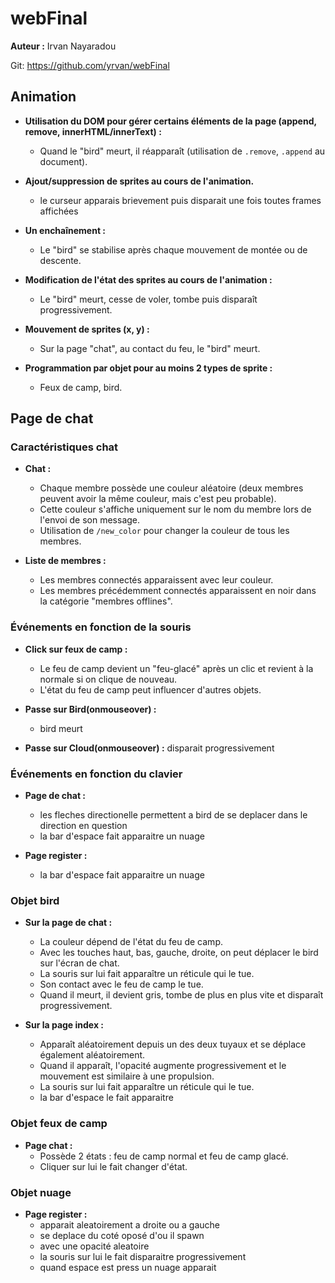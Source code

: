 # webFinal

**Auteur :** Irvan Nayaradou

Git: <https://github.com/yrvan/webFinal>

## Animation

- **Utilisation du DOM pour gérer certains éléments de la page (append, remove, innerHTML/innerText) :**
  - Quand le "bird" meurt, il réapparaît (utilisation de `.remove`, `.append` au document).

- **Ajout/suppression de sprites au cours de l'animation.**
  - le curseur apparais brievement puis disparait une fois toutes frames affichées

- **Un enchaînement :**
  - Le "bird" se stabilise après chaque mouvement de montée ou de descente.

- **Modification de l'état des sprites au cours de l'animation :**
  - Le "bird" meurt, cesse de voler, tombe puis disparaît progressivement.

- **Mouvement de sprites (x, y) :**
  - Sur la page "chat", au contact du feu, le "bird" meurt.

- **Programmation par objet pour au moins 2 types de sprite :**
  - Feux de camp, bird.

## Page de chat

### Caractéristiques chat

- **Chat :**
  - Chaque membre possède une couleur aléatoire (deux membres peuvent avoir la même couleur, mais c'est peu probable).
  - Cette couleur s'affiche uniquement sur le nom du membre lors de l'envoi de son message.
  - Utilisation de `/new_color` pour changer la couleur de tous les membres.

- **Liste de membres :**
  - Les membres connectés apparaissent avec leur couleur.
  - Les membres précédemment connectés apparaissent en noir dans la catégorie "membres offlines".

### Événements en fonction de la souris

- **Click sur feux de camp :**
  - Le feu de camp devient un "feu-glacé" après un clic et revient à la normale si on clique de nouveau.
  - L'état du feu de camp peut influencer d'autres objets.

- **Passe sur Bird(onmouseover) :**
  - bird meurt

- **Passe sur Cloud(onmouseover) :**
  disparait progressivement

### Événements en fonction du clavier

- **Page de chat :**
  - les fleches directionelle permettent a bird de se deplacer dans le direction en question
  - la bar d'espace fait apparaitre un nuage

- **Page register :**
  - la bar d'espace fait apparaitre un nuage

### Objet bird

- **Sur la page de chat :**
  - La couleur dépend de l'état du feu de camp.
  - Avec les touches haut, bas, gauche, droite, on peut déplacer le bird sur l'écran de chat.
  - La souris sur lui fait apparaître un réticule qui le tue.
  - Son contact avec le feu de camp le tue.
  - Quand il meurt, il devient gris, tombe de plus en plus vite et disparaît progressivement.

- **Sur la page index :**
  - Apparaît aléatoirement depuis un des deux tuyaux et se déplace également aléatoirement.
  - Quand il apparaît, l'opacité augmente progressivement et le mouvement est similaire à une propulsion.
  - La souris sur lui fait apparaître un réticule qui le tue.
  - la bar d'espace le fait apparaitre

### Objet feux de camp

- **Page chat :**
  - Possède 2 états : feu de camp normal et feu de camp glacé.
  - Cliquer sur lui le fait changer d'état.

### Objet nuage

- **Page register :**
  - apparait aleatoirement a droite ou a gauche
  - se deplace du coté oposé d'ou il spawn
  - avec une opacité aleatoire
  - la souris sur lui le fait disparaitre progressivement
  - quand espace est press un nuage apparait
